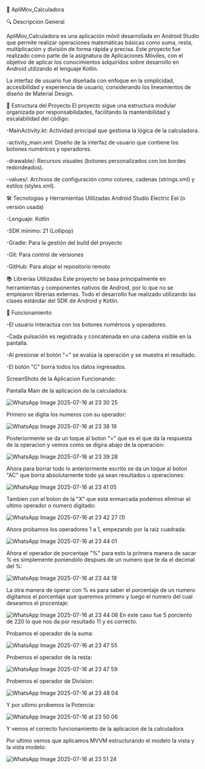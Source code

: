 📱 ApliMov_Calculadora

🔍 Descripción General

ApliMov_Calculadora es una aplicación móvil desarrollada en Android Studio que permite realizar operaciones matemáticas básicas como suma, resta, multiplicación y división de forma rápida y precisa. Este proyecto fue realizado como parte de la asignatura de Aplicaciones Móviles, con el objetivo de aplicar los conocimientos adquiridos sobre desarrollo en Android utilizando el lenguaje Kotlin.

La interfaz de usuario fue diseñada con enfoque en la simplicidad, accesibilidad y experiencia de usuario, considerando los lineamientos de diseño de Material Design.

🧱 Estructura del Proyecto
El proyecto sigue una estructura modular organizada por responsabilidades, facilitando la mantenibilidad y escalabilidad del código:

-MainActivity.kt: Actividad principal que gestiona la lógica de la calculadora.

-activity_main.xml: Diseño de la interfaz de usuario que contiene los botones numéricos y operadores.

-drawable/: Recursos visuales (botones personalizados con los bordes redondeados).

-values/: Archivos de configuración como colores, cadenas (strings.xml) y estilos (styles.xml).

🛠️ Tecnologías y Herramientas Utilizadas
Android Studio Electric Eel (o versión usada)

-Lenguaje: Kotlin

-SDK mínimo: 21 (Lollipop)

-Gradle: Para la gestión del build del proyecto

-Git: Para control de versiones

-GitHub: Para alojar el repositorio remoto

📚 Librerías Utilizadas
Este proyecto se basa principalmente en herramientas y componentes nativos de Android, por lo que no se emplearon librerías externas. Todo el desarrollo fue realizado utilizando las clases estándar del SDK de Android y Kotlin.

🔄 Funcionamiento

-El usuario interactúa con los botones numéricos y operadores.

-Cada pulsación es registrada y concatenada en una cadena visible en la pantalla.

-Al presionar el botón "=" se evalúa la operación y se muestra el resultado.

-El botón "C" borra todos los datos ingresados.


ScreanShots de la Aplicacion Funcionando:

Pantalla Main de la aplicacion de la calculadora:

![WhatsApp Image 2025-07-16 at 23 30 25](https://github.com/user-attachments/assets/007811bc-1664-4e6b-aedc-00edf5bd639d)

Primero se digita los numeros con su operador:

![WhatsApp Image 2025-07-16 at 23 38 19](https://github.com/user-attachments/assets/176f4784-2d0e-44c1-ba78-89024bf5d4c8)

Posteriormente se da un toque al boton "=" que es el que da la respuesta de la operacion y vemos como se digira abajo de la operacion:

![WhatsApp Image 2025-07-16 at 23 39 28](https://github.com/user-attachments/assets/4dc71935-9b47-489c-aaf1-3101e40b6b70)

Ahora para borrar todo lo anteriormente escrito se da un toque al boton "AC" que borra absolutamente todo ya sean resultados u operaciones:

![WhatsApp Image 2025-07-16 at 23 41 05](https://github.com/user-attachments/assets/e6996d01-32d6-4b9c-8fda-02439b551a12)

Tambien con el boton de la "X" que esta enmarcada podemos eliminar el ultimo operador o numero digitado:

![WhatsApp Image 2025-07-16 at 23 42 27 (1)](https://github.com/user-attachments/assets/008a88d4-106a-4d2a-bc6d-e2d9c85b0c06)

Ahora probamos los operadores 1 a 1, empezando por la raiz cuadrada:

![WhatsApp Image 2025-07-16 at 23 44 01](https://github.com/user-attachments/assets/87e9929f-1152-4f82-abc9-3295bc617fb5)

Ahora el operador de porcentaje "%" para esto la primera manera de sacar % es simplemente poniendolo despues de un numero que te da el decimal del %:

![WhatsApp Image 2025-07-16 at 23 44 18](https://github.com/user-attachments/assets/f81260b6-b88a-4a34-acfc-bf6925508fc2)

La otra manera de operar con % es para saber el porcentaje de un numero digitamos el porcentaje que queremos primero  y luego el numero del cual deseamos el procentaje:

![WhatsApp Image 2025-07-16 at 23 44 06](https://github.com/user-attachments/assets/bb38c620-4b81-4376-9d96-c7bbd81f0351)
En este caso fue 5 porciento de 220 lo que nos da por resultado 11 y es correcto.

Probamos el operador de la suma:

![WhatsApp Image 2025-07-16 at 23 47 55](https://github.com/user-attachments/assets/680c2f72-c964-461f-afc0-3e9afe3d9f5e)

Probemos el operador de la resta:

![WhatsApp Image 2025-07-16 at 23 47 59](https://github.com/user-attachments/assets/546334cb-d1a4-40d3-bba9-ad6295d1bc8d)

Probemos el operador de Division:

![WhatsApp Image 2025-07-16 at 23 48 04](https://github.com/user-attachments/assets/50f7b038-dc53-41cc-b76f-562d4c16f4e2)

Y por ultimo probemos la Potencia:

![WhatsApp Image 2025-07-16 at 23 50 06](https://github.com/user-attachments/assets/a48bd29d-cede-4767-8ca3-44b9b89ecb51)

Y vemos el correcto funcionamiento de la aplicacion de la calculadora 

Por ultimo vemos que aplicamos MVVM estructurando el modelo la vista y la vista modelo:

![WhatsApp Image 2025-07-16 at 23 51 24](https://github.com/user-attachments/assets/071edbc1-a881-42c6-a105-5ebdfaf0558a)

